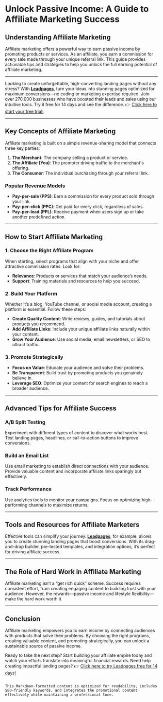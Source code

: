 # Unlock Passive Income: A Guide to Affiliate Marketing Success

## Understanding Affiliate Marketing

Affiliate marketing offers a powerful way to earn passive income by promoting products or services. As an affiliate, you earn a commission for every sale made through your unique referral link. This guide provides actionable tips and strategies to help you unlock the full earning potential of affiliate marketing.

---

Looking to create unforgettable, high-converting landing pages without any stress? With **[Leadpages](https://bit.ly/LEadPages)**, turn your ideas into stunning pages optimized for maximum conversions—no coding or marketing expertise required. Join over 270,000 businesses who have boosted their leads and sales using our intuitive tools. Try it free for 14 days and see the difference. 👉 [Click here to start your free trial!](https://bit.ly/LEadPages)

---

## Key Concepts of Affiliate Marketing

Affiliate marketing is built on a simple revenue-sharing model that connects three key parties:

1. **The Merchant**: The company selling a product or service.
2. **The Affiliate (You)**: The promoter driving traffic to the merchant's offering.
3. **The Consumer**: The individual purchasing through your referral link.

### Popular Revenue Models
- **Pay-per-sale (PPS)**: Earn a commission for every product sold through your link.
- **Pay-per-click (PPC)**: Get paid for every click, regardless of sales.
- **Pay-per-lead (PPL)**: Receive payment when users sign up or take another predefined action.

---

## How to Start Affiliate Marketing

### 1. Choose the Right Affiliate Program
When starting, select programs that align with your niche and offer attractive commission rates. Look for:
- **Relevance**: Products or services that match your audience’s needs.
- **Support**: Training materials and resources to help you succeed.

### 2. Build Your Platform
Whether it’s a blog, YouTube channel, or social media account, creating a platform is essential. Follow these steps:
- **Create Quality Content**: Write reviews, guides, and tutorials about products you recommend.
- **Add Affiliate Links**: Include your unique affiliate links naturally within your content.
- **Grow Your Audience**: Use social media, email newsletters, or SEO to attract traffic.

### 3. Promote Strategically
- **Focus on Value**: Educate your audience and solve their problems.
- **Be Transparent**: Build trust by promoting products you genuinely believe in.
- **Leverage SEO**: Optimize your content for search engines to reach a broader audience.

---

## Advanced Tips for Affiliate Success

### A/B Split Testing
Experiment with different types of content to discover what works best. Test landing pages, headlines, or call-to-action buttons to improve conversions.

### Build an Email List
Use email marketing to establish direct connections with your audience. Provide valuable content and incorporate affiliate links sparingly but effectively.

### Track Performance
Use analytics tools to monitor your campaigns. Focus on optimizing high-performing channels to maximize returns.

---

## Tools and Resources for Affiliate Marketers

Effective tools can simplify your journey. **[Leadpages](https://bit.ly/LEadPages)**, for example, allows you to create stunning landing pages that boost conversions. With its drag-and-drop builder, pre-tested templates, and integration options, it’s perfect for driving affiliate success.

---

## The Role of Hard Work in Affiliate Marketing

Affiliate marketing isn’t a “get rich quick” scheme. Success requires consistent effort, from creating engaging content to building trust with your audience. However, the rewards—passive income and lifestyle flexibility—make the hard work worth it.

---

## Conclusion

Affiliate marketing empowers you to earn income by connecting audiences with products that solve their problems. By choosing the right programs, creating valuable content, and promoting strategically, you can unlock a sustainable source of passive income.

Ready to take the next step? Start building your affiliate empire today and watch your efforts translate into meaningful financial rewards. Need help creating impactful landing pages? 👉 [Click here to try Leadpages free for 14 days!](https://bit.ly/LEadPages)
```

This Markdown-formatted content is optimized for readability, includes SEO-friendly keywords, and integrates the promotional content effectively while maintaining a professional tone.
